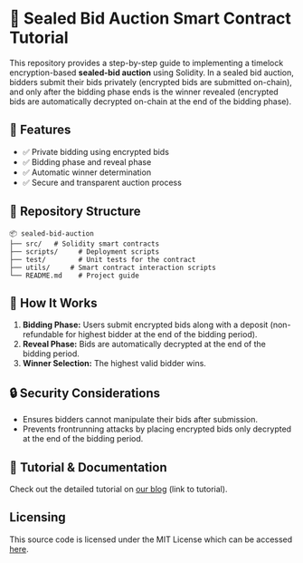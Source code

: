 # 🏦 Sealed Bid Auction Smart Contract Tutorial

This repository provides a step-by-step guide to implementing a timelock encryption-based **sealed-bid auction** using Solidity. In a sealed bid auction, bidders submit their bids privately (encrypted bids are submitted on-chain), and only after the bidding phase ends is the winner revealed (encrypted bids are automatically decrypted on-chain at the end of the bidding phase).

## 📌 Features
- ✅ Private bidding using encrypted bids
- ✅ Bidding phase and reveal phase
- ✅ Automatic winner determination
- ✅ Secure and transparent auction process

## 📂 Repository Structure
```
📦 sealed-bid-auction
├── src/   # Solidity smart contracts
├── scripts/     # Deployment scripts
├── test/        # Unit tests for the contract
├── utils/     # Smart contract interaction scripts
└── README.md    # Project guide
```


## 📜 How It Works
1. **Bidding Phase:** Users submit encrypted bids along with a deposit (non-refundable for highest bidder at the end of the bidding period).  
2. **Reveal Phase:** Bids are automatically decrypted at the end of the bidding period.  
3. **Winner Selection:** The highest valid bidder wins.

## 🔒 Security Considerations
- Ensures bidders cannot manipulate their bids after submission.
- Prevents frontrunning attacks by placing encrypted bids only decrypted at the end of the bidding period.

## 📖 Tutorial & Documentation
Check out the detailed tutorial on [our blog](#) (link to tutorial).


## Licensing

This source code is licensed under the MIT License which can be accessed [here](LICENSE).